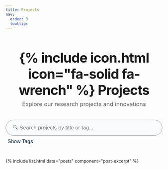 ```yaml
---
title: Projects
nav:
  order: 3
  tooltip:
---
```


<div class="projects-header">
  <h1>{% include icon.html icon="fa-solid fa-wrench" %} Projects</h1>
  <p class="subtitle">Explore our research projects and innovations</p>
</div>

<div class="search-section">
  <div class="search-container">
    <input type="text" id="project-search" placeholder="🔍 Search projects by title or tag..." autocomplete="off">
    <div class="search-suggestions" id="search-suggestions"></div>
  </div>
  <div class="tags-collapsible">
    <button id="tags-toggle-btn" class="tags-toggle-btn">
      <span class="toggle-text">Show Tags</span>
      <i class="fa-solid fa-chevron-down"></i>
    </button>
    <div class="tags-content" id="tags-content">
      <!-- Tags will be rendered here by JS for better control -->
    </div>
  </div>
</div>

<div class="search-info" id="search-info"></div>

<div class="projects-list" id="projects-list">
  {% include list.html data="posts" component="post-excerpt" %}
</div>

<link rel="stylesheet" href="https://cdnjs.cloudflare.com/ajax/libs/font-awesome/6.4.2/css/all.min.css">
<script src="https://cdn.jsdelivr.net/npm/fuse.js@6.6.2"></script>
<script>
document.addEventListener('DOMContentLoaded', function() {
  // --- Collapsible tags ---
  const tagsToggleBtn = document.getElementById('tags-toggle-btn');
  const tagsContent = document.getElementById('tags-content');
  const toggleText = tagsToggleBtn.querySelector('.toggle-text');
  const toggleIcon = tagsToggleBtn.querySelector('i');
  let tagsExpanded = false;

  tagsToggleBtn.addEventListener('click', () => {
    tagsExpanded = !tagsExpanded;
    tagsContent.classList.toggle('expanded', tagsExpanded);
    toggleText.textContent = tagsExpanded ? 'Hide Tags' : 'Show Tags';
    toggleIcon.classList.toggle('fa-chevron-down', !tagsExpanded);
    toggleIcon.classList.toggle('fa-chevron-up', tagsExpanded);
  });

  // --- Gather tags and projects ---
  const projectEls = Array.from(document.querySelectorAll('.post-excerpt'));
  const allTags = new Set();
  const projects = projectEls.map(post => {
    const title = post.querySelector('h3')?.textContent?.trim() || '';
    const tags = Array.from(post.querySelectorAll('.tag')).map(tag => {
      const t = tag.textContent.trim();
      allTags.add(t);
      return t;
    });
    return { title, tags, element: post };
  });
  const tagsArr = Array.from(allTags).sort();

  // --- Render tags as pills ---
  function renderTags() {
    tagsContent.innerHTML = tagsArr.map(tag =>
      `<span class="tag-pill" data-tag="${tag}">${tag}</span>`
    ).join('');
  }
  renderTags();

  // --- Tag click filters projects ---
  tagsContent.addEventListener('click', e => {
    if (e.target.classList.contains('tag-pill')) {
      const tag = e.target.dataset.tag;
      searchInput.value = tag;
      filterProjects(tag);
      suggestionsContainer.classList.remove('active');
    }
  });

  // --- Smart search with suggestions ---
  const searchInput = document.getElementById('project-search');
  const suggestionsContainer = document.getElementById('search-suggestions');
  const projectsList = document.getElementById('projects-list');

  // Fuse for projects and tags
  const fuse = new Fuse([
    ...projects.map(p => ({ type: 'project', value: p.title })),
    ...tagsArr.map(t => ({ type: 'tag', value: t }))
  ], {
    keys: ['value'],
    threshold: 0.3
  });

  function filterProjects(query) {
    const q = query.trim().toLowerCase();
    projectEls.forEach(post => post.style.display = '');
    if (!q) return;
    projectEls.forEach(post => {
      const title = post.querySelector('h3')?.textContent?.toLowerCase() || '';
      const tags = Array.from(post.querySelectorAll('.tag')).map(tag => tag.textContent.toLowerCase());
      if (!title.includes(q) && !tags.some(t => t.includes(q))) {
        post.style.display = 'none';
      }
    });
  }

  searchInput.addEventListener('input', (e) => {
    const value = e.target.value.trim();
    if (value.length < 1) {
      suggestionsContainer.classList.remove('active');
      filterProjects('');
      return;
    }
    const results = fuse.search(value).slice(0, 8);
    if (results.length > 0) {
      suggestionsContainer.innerHTML = results.map(r =>
        `<div class="suggestion-item" data-type="${r.item.type}" data-value="${r.item.value}">
          ${r.item.type === 'tag' ? '<i class="fa fa-tag"></i> ' : '<i class="fa fa-file-alt"></i> '}
          ${r.item.value}
        </div>`
      ).join('');
      suggestionsContainer.classList.add('active');
    } else {
      suggestionsContainer.classList.remove('active');
    }
    filterProjects(value);
  });

  suggestionsContainer.addEventListener('mousedown', (e) => {
    if (e.target.classList.contains('suggestion-item')) {
      const val = e.target.dataset.value;
      searchInput.value = val;
      filterProjects(val);
      suggestionsContainer.classList.remove('active');
    }
  });

  document.addEventListener('click', (e) => {
    if (!searchInput.contains(e.target) && !suggestionsContainer.contains(e.target)) {
      suggestionsContainer.classList.remove('active');
    }
  });
});
</script>

<style>
.projects-header {
  text-align: center;
  margin-bottom: 2.5rem;
}
.projects-header h1 {
  font-size: 2.7rem;
  font-weight: 700;
  letter-spacing: -1px;
  margin-bottom: 0.5rem;
}
.projects-header .subtitle {
  color: #666;
  font-size: 1.15rem;
  margin-top: 0;
}
.search-section {
  max-width: 650px;
  margin: 0 auto 2.5rem;
}
.search-container {
  position: relative;
  margin-bottom: 0.5rem;
}
#project-search {
  width: 100%;
  padding: 14px 22px;
  border: 1.5px solid #e0e0e0;
  border-radius: 30px;
  font-size: 1.08rem;
  background: #fafbfc;
  transition: border 0.2s;
  box-shadow: 0 2px 8px 0 rgba(0,0,0,0.03);
}
#project-search:focus {
  border: 1.5px solid #0077ff;
  outline: none;
  background: #fff;
}
.search-suggestions {
  position: absolute;
  top: 110%;
  left: 0;
  right: 0;
  background: #fff;
  border-radius: 12px;
  box-shadow: 0 8px 24px rgba(0,0,0,0.08);
  z-index: 1000;
  max-height: 260px;
  overflow-y: auto;
  display: none;
  border: 1px solid #e0e0e0;
}
.search-suggestions.active {
  display: block;
}
.suggestion-item {
  padding: 11px 20px;
  cursor: pointer;
  font-size: 1.04rem;
  display: flex;
  align-items: center;
  gap: 0.6em;
  color: #222;
  transition: background 0.15s;
}
.suggestion-item:hover {
  background: #f3f7fa;
}
.tags-collapsible {
  margin-top: 0.5rem;
  text-align: left;
}
.tags-toggle-btn {
  background: none;
  border: none;
  color: #0077ff;
  font-size: 1.05rem;
  cursor: pointer;
  display: flex;
  align-items: center;
  gap: 0.5em;
  margin-bottom: 0.2rem;
  font-weight: 500;
  transition: color 0.2s;
}
.tags-toggle-btn:hover {
  color: #0056b3;
}
.tags-content {
  max-height: 0;
  overflow: hidden;
  transition: max-height 0.35s cubic-bezier(.4,0,.2,1);
  margin-bottom: 0.5rem;
  padding-left: 2px;
}
.tags-content.expanded {
  max-height: 120px;
  padding-top: 0.5em;
}
.tag-pill {
  display: inline-block;
  background: linear-gradient(90deg,#e3f0ff 0,#f7faff 100%);
  color: #0077ff;
  border-radius: 18px;
  padding: 6px 16px;
  font-size: 0.98rem;
  margin: 0 7px 7px 0;
  cursor: pointer;
  border: 1px solid #d0e6ff;
  transition: background 0.18s, color 0.18s;
  font-weight: 500;
}
.tag-pill:hover {
  background: #0077ff;
  color: #fff;
}
.projects-list {
  margin-top: 2.5rem;
}
@media (max-width: 600px) {
  .projects-header h1 { font-size: 2rem; }
  .search-section { max-width: 98vw; }
  .tag-pill { font-size: 0.93rem; padding: 5px 12px; }
}
</style>
